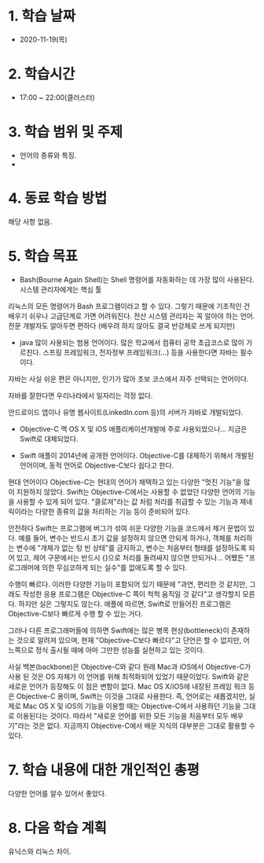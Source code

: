 # 1. 학습 날짜

* 2020-11-19(목)

# 2. 학습시간

* 17:00 ~ 22:00(클러스터)

# 3. 학습 범위 및 주제

* 언어의 종류와 특징. 
* 
# 4. 동료 학습 방법

해당 사항 없음.

# 5. 학습 목표


* Bash(Bourne Again Shell)는 Shell 명령어를 자동화하는 데 가장 많이 사용된다. 시스템 관리자에게는 핵심 툴

리눅스의 모든 명령어가 Bash 프로그램이라고 할 수 있다. 그렇기 때문에 기초적인 건 배우기 쉬우나 고급단계로 가면 어려워진다.
전산 시스템 관리자는 꼭 알아야 하는 언어. 전문 개발자도 알아두면 편하다 (배우려 하지 않아도 결국 반강제로 쓰게 되지만)


* java 
  많이 사용되는 범용 언어이다.
많은 학교에서 컴퓨터 공학 초급코스로 많이 가르친다.
스프링 프레임워크, 전자정부 프레임워크(...) 등을 사용한다면 자바는 필수이다.

자바는 사실 쉬운 편은 아니지만, 인기가 많아 초보 코스에서 자주 선택되는 언어이다.

자바를 잘한다면 우리나라에서 일자리는 걱정 없다.

안드로이드 앱이나 유명 웹사이트(LinkedIn.com 등)의 서버가 자바로 개발되었다.


* Objective-C
맥 OS X 및 iOS 애플리케이션개발에 주로 사용되었으나... 지금은 Swift로 대체되었다.

* Swift
애플이 2014년에 공개한 언어이다.
Objective-C를 대체하기 위해서 개발된 언어이며, 동적 언어로 Objective-C보다 쉽다고 한다.

현대 언어이다
Objective-C는 현대의 언어가 채택하고 있는 다양한 "멋진 기능"을 많이 지원하지 않았다. Swift는 Objective-C에서는 사용할 수 없었던 다양한 언어의 기능을 사용할 수 있게 되어 있다. "클로져"라는 값 처럼 처리를 취급할 수 있는 기능과 제네릭이라는 다양한 종류의 값을 처리하는 기능 등이 준비되어 있다.


안전하다
Swift는 프로그램에 버그가 섞여 쉬운 다양한 기능을 코드에서 제거 문법이 있다. 예를 들어, 변수는 반드시 초기 값을 설정하지 않으면 안되게 하거나, 객체를 처리하는 변수에 "개체가 없는 텅 빈 상태"를 금지하고, 변수는 처음부터 형태를 설정하도록 되어 있고, 제어 구문에서는 반드시 {}으로 처리를 둘려싸지 않으면 안되거나... 어쨌든 "프로그래머에 의한 무심코하게 되는 실수"를 없애도록 할 수 있다.

수행이 빠르다.
이러한 다양한 기능이 포함되어 있기 때문에 "과연, 편리한 것 같지만, 그래도 작성한 응용 프로그램은 Objective-C 쪽이 척척 움직일 것 같다"고 생각할지 모른다. 하지만 실은 그렇지도 않는다. 애플에 따르면, Swift로 만들어진 프로그램은 Objective-C보다 빠르게 수행 할 수 있는 거다.

그러나 다른 프로그래머들에 의하면 Swift에는 많은 병목 현상(bottleneck)이 존재하는 것으로 알려져 있으며, 현재 "Objective-C보다 빠르다"고 단언은 할 수 없지만, 어느쪽으로 정식 출시될 때에 아마 그만한 성능를 실현하고 있는 것이다.

사실 백본(backbone)은 Objective-C와 같다
원래 Mac과 iOS에서 Objective-C가 사용 된 것은 OS 자체가 이 언어를 위해 최적화되어 있었기 때문이었다. Swift와 같은 새로운 언어가 등장해도 이 점은 변함이 없다. Mac OS X/iOS에 내장된 프레임 워크 등은 Objective-C 용이며, Swift는 이것을 그대로 사용한다. 즉, 언어로는 새롭겠지만, 실제로 Mac OS X 및 iOS의 기능을 이용할 때는 Objective-C에서 사용하던 기능을 그대로 이용된다는 것이다. 따라서 "새로운 언어를 위한 모든 기능을 처음부터 모두 배우기"라는 것은 없다. 지금까지 Objective-C에서 배운 지식의 대부분은 그대로 활용할 수 있다.

 # 7. 학습 내용에 대한 개인적인 총평
다양한 언어를 알수 있어서 좋았다. 
# 8. 다음 학습 계획
유닉스와 리눅스 차이. 
 